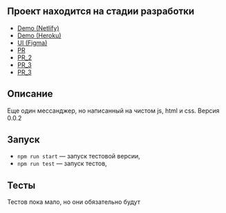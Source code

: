 ## Проект находится на стадии разработки

- [Demo (Netlify)](https://condescending-joliot-1958a4.netlify.app/)
- [Demo (Heroku)](https://chat-yandex-prakt.herokuapp.com/)
- [UI (Figma)](https://www.figma.com/file/sLdBAVAJUwpuaJiX9UUTpK/Chat-(Copy)?node-id=1%3A515)
- [PR](https://github.com/1kazakov/middle.messenger.praktikum.yandex/pull/1)
- [PR_2](https://github.com/1kazakov/middle.messenger.praktikum.yandex/pulls)
- [PR_3](https://github.com/1kazakov/middle.messenger.praktikum.yandex/pull/3)
- [PR_3](https://github.com/1kazakov/middle.messenger.praktikum.yandex/pull/4)

## Описание

Еще один мессанджер, но написанный на чистом js, html и css.
Версия 0.0.2

## Запуск

- `npm run start` — запуск тестовой версии,
- `npm run test` — запуск тестов,

## Тесты

Тестов пока мало, но они обязательно будут
